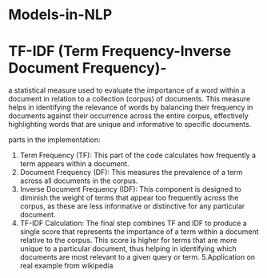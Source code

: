 # Models-in-NLP
# TF-IDF (Term Frequency-Inverse Document Frequency)- 
a statistical measure used to evaluate the importance of a word within a document in relation to a collection (corpus) of documents. This measure helps in identifying the relevance of words by balancing their frequency in documents against their occurrence across the entire corpus, effectively highlighting words that are unique and informative to specific documents.

parts in the implementation:
1. Term Frequency (TF): This part of the code calculates how frequently a term appears within a document.
2. Document Frequency (DF): This measures the prevalence of a term across all documents in the corpus.
3. Inverse Document Frequency (IDF): This component is designed to diminish the weight of terms that appear too frequently across the corpus, as these are less informative or distinctive for any particular document.
4. TF-IDF Calculation: The final step combines TF and IDF to produce a single score that represents the importance of a term within a document relative to the corpus. This score is higher for terms that are more unique to a particular document, thus helping in identifying which documents are most relevant to a given query or term.
5.Application on real example from wikipedia
